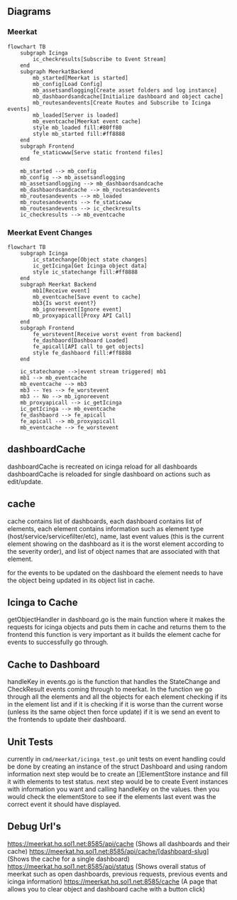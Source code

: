 ## Diagrams
### Meerkat 
```mermaid
flowchart TB
    subgraph Icinga
        ic_checkresults[Subscribe to Event Stream]
    end
    subgraph MeerkatBackend
        mb_started[Meerkat is started]
        mb_config[Load Config]
        mb_assetsandlogging[Create asset folders and log instance]
        mb_dashbaordsandcache[Initialize dashboard and object cache]
        mb_routesandevents[Create Routes and Subscribe to Icinga events]
        mb_loaded[Server is loaded]
        mb_eventcache[Meerkat event cache]
        style mb_loaded fill:#80ff80
        style mb_started fill:#ff8888
    end
    subgraph Frontend
        fe_staticwww[Serve static frontend files]
    end
    
    mb_started --> mb_config
    mb_config --> mb_assetsandlogging
    mb_assetsandlogging --> mb_dashbaordsandcache
    mb_dashbaordsandcache --> mb_routesandevents
    mb_routesandevents --> mb_loaded
    mb_routesandevents --> fe_staticwww
    mb_routesandevents --> ic_checkresults
    ic_checkresults --> mb_eventcache
```

### Meerkat Event Changes
```mermaid
flowchart TB
    subgraph Icinga
        ic_statechange[Object state changes]
        ic_getIcinga[Get Icinga object data]
        style ic_statechange fill:#ff8888
    end
    subgraph Meerkat Backend
        mb1[Receive event]
        mb_eventcache[Save event to cache]
        mb3{Is worst event?}
        mb_ignoreevent[Ignore event]
        mb_proxyapicall[Proxy API Call]
    end
    subgraph Frontend
        fe_worstevent[Receive worst event from backend]
        fe_dashbaord[Dashboard Loaded]
        fe_apicall[API call to get objects]
        style fe_dashbaord fill:#ff8888
    end

    ic_statechange -->|event stream triggered| mb1
    mb1 --> mb_eventcache
    mb_eventcache --> mb3
    mb3 -- Yes --> fe_worstevent
    mb3 -- No --> mb_ignoreevent
    mb_proxyapicall --> ic_getIcinga
    ic_getIcinga --> mb_eventcache
    fe_dashbaord --> fe_apicall
    fe_apicall --> mb_proxyapicall
    mb_eventcache --> fe_worstevent
```


## dashboardCache
dashboardCache is recreated on icinga reload for all dashboards
dashboardCache is reloaded for single dashboard on actions such as edit/update.

## cache
cache contains list of dashboards, each dashboard contains list of elements, each element contains information such as element type (host/service/servicefilter/etc), name, last event values (this is the current element showing on the dashboard as it is the worst element according to the severity order), and list of object names that are associated with that element.

for the events to be updated on the dashboard the element needs to have the object being updated in its object list in cache.

## Icinga to Cache
getObjectHandler in dashboard.go is the main function where it makes the requests for icinga objects and puts them in cache and returns them to the frontend this function is very important as it builds the element cache for events to successfully go through.

## Cache to Dashboard
handleKey in events.go is the function that handles the StateChange and CheckResult events coming through to meerkat. In the function we go through all the elements and all the objects for each element checking if its in the element list and if it is checking if it is worse than the current worse (unless its the same object then force update) if it is we send an event to the frontends to update their dashboard.

## Unit Tests
currently in `cmd/meerkat/icinga_test.go`
unit tests on event handling could be done by creating an instance of the struct Dashboard and using random information
next step would be to create an []ElementStore instance and fill it with elements to test status.
next step would be to create Event instances with information you want and calling handleKey on the values.
then you would check the elementStore to see if the elements last event was the correct event it should have displayed.

## Debug Url's
https://meerkat.hq.sol1.net:8585/api/cache (Shows all dashboards and their cache)
https://meerkat.hq.sol1.net:8585/api/cache/[dashboard-slug] (Shows the cache for a single dashboard)
https://meerkat.hq.sol1.net:8585/api/status (Shows overall status of meerkat such as open dashboards, previous requests, previous events and icinga information)
https://meerkat.hq.sol1.net:8585/cache (A page that allows you to clear object and dashboard cache with a button click)